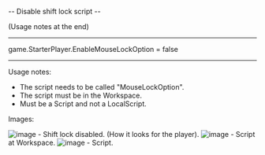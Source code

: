 -- Disable shift lock script --

(Usage notes at the end)

-----------------------------------------

game.StarterPlayer.EnableMouseLockOption = false

-----------------------------------------

Usage notes:

- The script needs to be called "MouseLockOption".
- The script must be in the Workspace.
- Must be a Script and not a LocalScript.

Images:

![image](https://user-images.githubusercontent.com/82664951/115094122-de131980-9ef2-11eb-95c3-bd04417594f3.png) - Shift lock disabled. (How it looks for the player).
![image](https://user-images.githubusercontent.com/82664951/115094200-161a5c80-9ef3-11eb-844c-72dddbe440bb.png) - Script at Workspace.
![image](https://user-images.githubusercontent.com/82664951/115094219-26cad280-9ef3-11eb-96a1-4d0e5927927f.png) - Script.
